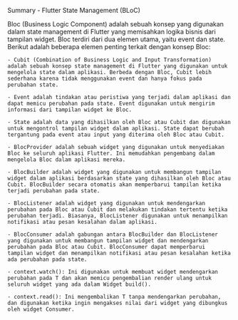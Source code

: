 Summary - Flutter State Management (BLoC)

Bloc (Business Logic Component) adalah sebuah konsep yang digunakan dalam state management di Flutter yang memisahkan logika bisnis dari tampilan widget. Bloc terdiri dari dua elemen utama, yaitu event dan state. Berikut adalah beberapa elemen penting terkait dengan konsep Bloc:

    - Cubit (Combination of Business Logic and Input Transformation) adalah sebuah konsep state management di Flutter yang digunakan untuk mengelola state dalam aplikasi. Berbeda dengan Bloc, Cubit lebih sederhana karena tidak menggunakan event dan hanya fokus pada perubahan state.

    - Event adalah tindakan atau peristiwa yang terjadi dalam aplikasi dan dapat memicu perubahan pada state. Event digunakan untuk mengirim informasi dari tampilan widget ke Bloc.

    - State adalah data yang dihasilkan oleh Bloc atau Cubit dan digunakan untuk mengontrol tampilan widget dalam aplikasi. State dapat berubah tergantung pada event atau input yang diterima oleh Bloc atau Cubit.

    - BlocProvider adalah sebuah widget yang digunakan untuk menyediakan Bloc ke seluruh aplikasi Flutter. Ini memudahkan pengembang dalam mengelola Bloc dalam aplikasi mereka.

    - BlocBuilder adalah widget yang digunakan untuk membangun tampilan widget dalam aplikasi berdasarkan state yang dihasilkan oleh Bloc atau Cubit. BlocBuilder secara otomatis akan memperbarui tampilan ketika terjadi perubahan pada state.

    - BlocListener adalah widget yang digunakan untuk mendengarkan perubahan pada Bloc atau Cubit dan melakukan tindakan tertentu ketika perubahan terjadi. Biasanya, BlocListener digunakan untuk menampilkan notifikasi atau pesan kesalahan dalam aplikasi.

    - BlocConsumer adalah gabungan antara BlocBuilder dan BlocListener yang digunakan untuk membangun tampilan widget dan mendengarkan perubahan pada Bloc atau Cubit. BlocConsumer dapat memperbarui tampilan widget dan menampilkan notifikasi atau pesan kesalahan ketika ada perubahan pada state.

    - context.watch(): Ini digunakan untuk membuat widget mendengarkan perubahan pada T dan akan memicu pengembalian render ulang untuk seluruh widget yang ada dalam Widget build().

    - context.read(): Ini mengembalikan T tanpa mendengarkan perubahan, dan digunakan ketika ingin mengakses nilai dari widget yang dibungkus oleh widget Consumer.